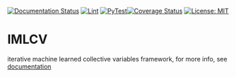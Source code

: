 [![Documentation Status](https://readthedocs.org/projects/imlcv/badge/?version=main)](https://imlcv.readthedocs.io/en/main/?badge=main) [![Lint](https://github.com/DavidDevoogdt/IMLCV/actions/workflows/lint.yml/badge.svg)](https://github.com/DavidDevoogdt/IMLCV/actions/workflows/lint.yml) [![PyTest](https://github.com/DavidDevoogdt/IMLCV/actions/workflows/pytest.yml/badge.svg)](https://github.com/DavidDevoogdt/IMLCV/actions/workflows/pytest.yml)[![Coverage Status](https://coveralls.io/repos/github/DavidDevoogdt/IMLCV/badge.svg?branch=main)](https://coveralls.io/github/DavidDevoogdt/IMLCV?branch=main) [![License: MIT](https://img.shields.io/badge/License-MIT-yellow.svg)](https://opensource.org/licenses/MIT)

# IMLCV
iterative machine learned collective variables framework, for more info, see [documentation](https://imlcv.readthedocs.io/en/latest/)
